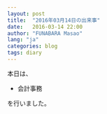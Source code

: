 ```yaml
---
layout: post
title:  "2016年03月14日の出来事"
date:   2016-03-14 22:00
author: "FUNABARA Masao"
lang: "ja"
categories: blog
tags: diary
---
```


本日は、

* 会計事務

を行いました。
